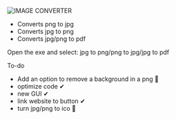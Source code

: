![IMAGE CONVERTER](https://user-images.githubusercontent.com/99787566/163769978-c0cbe0f8-f1ea-4abc-bc82-ce6c0a0c82aa.png)

* Converts png to jpg
* Converts jpg to png
* Converts jpg/png to pdf

Open the exe and select: jpg to png/png to jpg/jpg to pdf

To-do
- Add an option to remove a background in a png 🔳
- optimize code ✔
- new GUI ✔
- link website to button ✔
- turn jpg/png to ico 🔳
